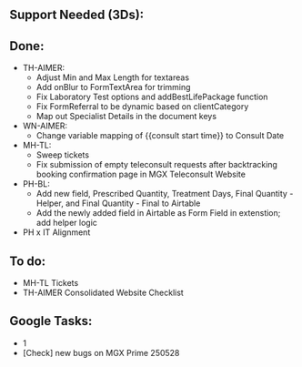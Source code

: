 ## Support Needed (3Ds):
## Done:
  - TH-AIMER:
    - Adjust Min and Max Length for textareas
    - Add onBlur to FormTextArea for trimming
    - Fix Laboratory Test options and addBestLifePackage function
    - Fix FormReferral to be dynamic based on clientCategory
    - Map out Specialist Details in the document keys
  - WN-AIMER:
    - Change variable mapping of {{consult start time}} to Consult Date
  - MH-TL:
    - Sweep tickets
    - Fix submission of empty teleconsult requests after backtracking booking confirmation page in MGX Teleconsult Website
  - PH-BL:
    - Add new field, Prescribed Quantity, Treatment Days, Final Quantity - Helper, and Final Quantity - Final to Airtable
    - Add the newly added field in Airtable as Form Field in extenstion; add helper logic
  - PH x IT Alignment
## To do:
  - MH-TL Tickets
  - TH-AIMER Consolidated Website Checklist
## Google Tasks:
  - 1 
  - [Check] new bugs on MGX Prime 250528

